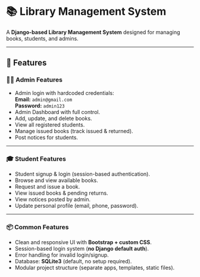 # 📚 Library Management System

A **Django-based Library Management System** designed for managing books, students, and admins.  

---

## 🚀 Features

### 👨‍💻 Admin Features
- Admin login with hardcoded credentials:  
  **Email:** `admin@gmail.com`  
  **Password:** `admin123`
- Admin Dashboard with full control.
- Add, update, and delete books.
- View all registered students.
- Manage issued books (track issued & returned).
- Post notices for students.

---

### 🎓 Student Features
- Student signup & login (session-based authentication).
- Browse and view available books.
- Request and issue a book.
- View issued books & pending returns.
- View notices posted by admin.
- Update personal profile (email, phone, password).

---

### 📦 Common Features
- Clean and responsive UI with **Bootstrap + custom CSS**.
- Session-based login system (**no Django default auth**).
- Error handling for invalid login/signup.
- Database: **SQLite3** (default, no setup required).
- Modular project structure (separate apps, templates, static files).